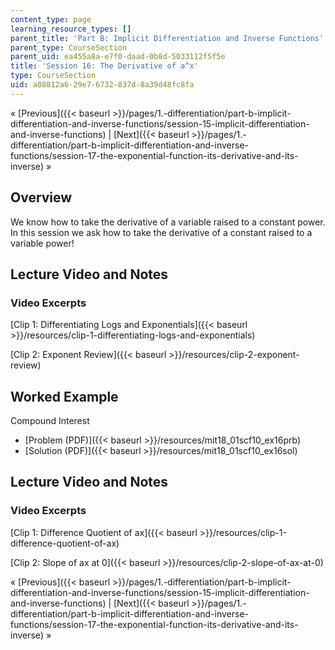 ```yaml
---
content_type: page
learning_resource_types: []
parent_title: 'Part B: Implicit Differentiation and Inverse Functions'
parent_type: CourseSection
parent_uid: ea455a8a-e7f0-daad-0b8d-5033112f5f5e
title: 'Session 16: The Derivative of a^x'
type: CourseSection
uid: a08812a6-29e7-6732-837d-8a39d48fc8fa
---
```


« [Previous]({{< baseurl >}}/pages/1.-differentiation/part-b-implicit-differentiation-and-inverse-functions/session-15-implicit-differentiation-and-inverse-functions) | [Next]({{< baseurl >}}/pages/1.-differentiation/part-b-implicit-differentiation-and-inverse-functions/session-17-the-exponential-function-its-derivative-and-its-inverse) »

Overview
--------

We know how to take the derivative of a variable raised to a constant power. In this session we ask how to take the derivative of a constant raised to a variable power!

Lecture Video and Notes
-----------------------

### Video Excerpts

[Clip 1: Differentiating Logs and Exponentials]({{< baseurl >}}/resources/clip-1-differentiating-logs-and-exponentials)

[Clip 2: Exponent Review]({{< baseurl >}}/resources/clip-2-exponent-review)

Worked Example
--------------

Compound Interest

*   [Problem (PDF)]({{< baseurl >}}/resources/mit18_01scf10_ex16prb)
*   [Solution (PDF)]({{< baseurl >}}/resources/mit18_01scf10_ex16sol)

Lecture Video and Notes
-----------------------

### Video Excerpts

[Clip 1: Difference Quotient of ax]({{< baseurl >}}/resources/clip-1-difference-quotient-of-ax)

[Clip 2: Slope of ax at 0]({{< baseurl >}}/resources/clip-2-slope-of-ax-at-0)

« [Previous]({{< baseurl >}}/pages/1.-differentiation/part-b-implicit-differentiation-and-inverse-functions/session-15-implicit-differentiation-and-inverse-functions) | [Next]({{< baseurl >}}/pages/1.-differentiation/part-b-implicit-differentiation-and-inverse-functions/session-17-the-exponential-function-its-derivative-and-its-inverse) »
